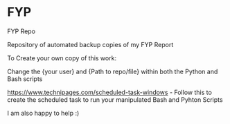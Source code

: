 # FYP
FYP Repo

Repository of automated backup copies of my FYP Report

To Create your own copy of this work:

Change the {your user} and {Path to repo/file} within both the Python and Bash scripts

https://www.technipages.com/scheduled-task-windows - Follow this to create the scheduled task to run your manipulated Bash and Pyhton Scripts

I am also happy to help :) 
